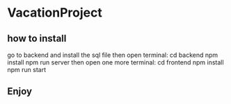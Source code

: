 # VacationProject

## how to install 
go to backend and install the sql file 
then open terminal:
cd backend 
npm install
npm run server
then open one more terminal:
cd frontend
npm install
npm run start

## Enjoy
